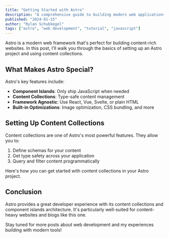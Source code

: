 ```yaml
---
title: "Getting Started with Astro"
description: "A comprehensive guide to building modern web applications with Astro's content collections and component islands."
published: "2024-01-15"
author: "Rylan Schubkegel"
tags: ["astro", "web development", "tutorial", "javascript"]
---
```


Astro is a modern web framework that's perfect for building content-rich websites. In this post, I'll walk you through the basics of setting up an Astro project and using content collections.

## What Makes Astro Special?

Astro's key features include:

- **Component Islands**: Only ship JavaScript when needed
- **Content Collections**: Type-safe content management
- **Framework Agnostic**: Use React, Vue, Svelte, or plain HTML
- **Built-in Optimizations**: Image optimization, CSS bundling, and more

## Setting Up Content Collections

Content collections are one of Astro's most powerful features. They allow you to:

1. Define schemas for your content
2. Get type safety across your application
3. Query and filter content programmatically

Here's how you can get started with content collections in your Astro project.

## Conclusion

Astro provides a great developer experience with its content collections and component islands architecture. It's particularly well-suited for content-heavy websites and blogs like this one.

Stay tuned for more posts about web development and my experiences building with modern tools!